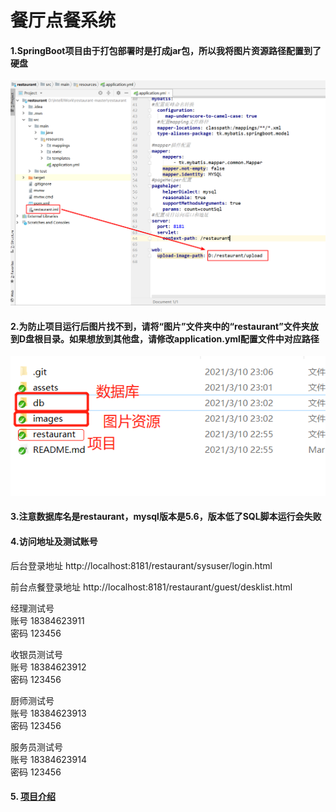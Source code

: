 # 餐厅点餐系统
#### 1.SpringBoot项目由于打包部署时是打成jar包，所以我将图片资源路径配置到了硬盘
![](https://raw.githubusercontent.com/FlyingAnt8080/restaurant/master/assets/image/p1.png)

#### 2.为防止项目运行后图片找不到，请将“图片”文件夹中的“restaurant”文件夹放到D盘根目录。如果想放到其他盘，请修改application.yml配置文件中对应路径  

![](https://raw.githubusercontent.com/FlyingAnt8080/restaurant/master/assets/image/p2.png)
#### 3.注意数据库名是restaurant，mysql版本是5.6，版本低了SQL脚本运行会失败

#### 4.访问地址及测试账号

后台登录地址 http://localhost:8181/restaurant/sysuser/login.html  

前台点餐登录地址 http://localhost:8181/restaurant/guest/desklist.html  

经理测试号       
账号 18384623911  
密码 123456

收银员测试号     
账号 18384623912  
密码 123456

厨师测试号        
账号 18384623913  
密码 123456

服务员测试号     
账号 18384623914  
密码 123456

#### 5. [项目介绍](https://blog.csdn.net/qq_38175730/article/details/91360707#comments_14945129)
